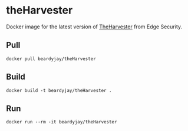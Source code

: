 # theHarvester

Docker image for the latest version of [TheHarvester] from Edge Security. 

## Pull

`docker pull beardyjay/theHarvester`

## Build

`docker build -t beardyjay/theHarvester .`

## Run 

`docker run --rm -it beardyjay/theHarvester`

[TheHarvester]: <http://www.edge-security.com/theharvester.php>
